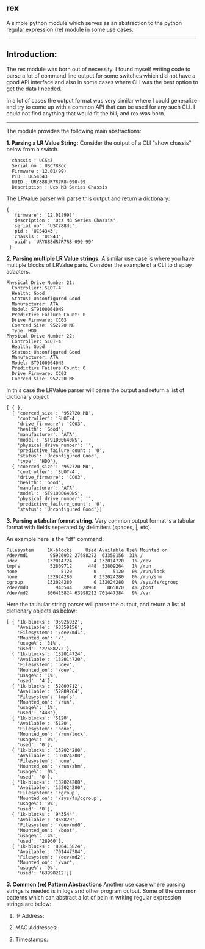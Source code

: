 
rex
----------
A simple python module which serves as an abstraction to the python
regular expression (re) module in some use cases.

------
Introduction:
-------------

The rex module was born out of necessity. I found myself writing code to parse a lot of command line output for some switches which did not have a good API interface and also in some cases where CLI was the best option to get the data I needed.

In a lot of cases the output format was very similar where I could generalize and try to come up with a common API that can be used for any such CLI. I could not find anything that would fit the bill, and rex was born.

------

The module provides the following main abstractions:

**1. Parsing a LR Value String:**
Consider the output of a CLI "show chassis" below from a switch. 
```
  chassis : UCS43
  Serial no : USC788dc
  Firmware : 12.01(99)
  PID : UCS4343
  UUID : URY888dR7R7R8-090-99
  Description : Ucs M3 Series Chassis

```
The LRValue parser will parse this output and return a dictionary:
```
{ 
  'firmware': '12.01(99)', 
  'description': 'Ucs M3 Series Chassis', 
  'serial_no': 'USC788dc',
  'pid': 'UCS4343', 
  'chassis': 'UCS43', 
  'uuid': 'URY888dR7R7R8-090-99'
 }
```

**2. Parsing multiple LR Value strings.**
A similar use case is where you have multiple  blocks of LRValue paris.
Consider the example of a CLI to display adapters.
```
Physical Drive Number 21:                                            
  Controller: SLOT-4                                               
  Health: Good                                                     
  Status: Unconfigured Good                                        
  Manufacturer: ATA                                                
  Model: ST91000640NS                                              
  Predictive Failure Count: 0                                      
  Drive Firmware: CC03                                             
  Coerced Size: 952720 MB                                          
  Type: HDD                                                    
Physical Drive Number 22:                                            
  Controller: SLOT-4                                               
  Health: Good                                                     
  Status: Unconfigured Good                                        
  Manufacturer: ATA                                                
  Model: ST91000640NS                                              
  Predictive Failure Count: 0                                      
  Drive Firmware: CC03                                             
  Coerced Size: 952720 MB                                
```

In this case the LRValue parser will parse the output and
return a list of dictionary object
```
[ { },
  { 'coerced_size': '952720 MB',
    'controller': 'SLOT-4',
    'drive_firmware': 'CC03',
    'health': 'Good',
    'manufacturer': 'ATA',
    'model': 'ST91000640NS',
    'physical_drive_number': '',
    'predictive_failure_count': '0',
    'status': 'Unconfigured Good',
    'type': 'HDD'},
  { 'coerced_size': '952720 MB',
    'controller': 'SLOT-4',
    'drive_firmware': 'CC03',
    'health': 'Good',
    'manufacturer': 'ATA',
    'model': 'ST91000640NS',
    'physical_drive_number': '',
    'predictive_failure_count': '0',
    'status': 'Unconfigured Good'}]
```

**3. Parsing a tabular format string.**
Very common output format is a tabular format with fields seperated by 
delimiters (spaces, |, etc).

An example here is the "df" command:
```
Filesystem     1K-blocks     Used Available Use% Mounted on
/dev/md1        95926932 27688272  63359156  31% /
udev           132014724        4 132014720   1% /dev
tmpfs           52809712      448  52809264   1% /run
none                5120        0      5120   0% /run/lock
none           132024280        0 132024280   0% /run/shm
cgroup         132024280        0 132024280   0% /sys/fs/cgroup
/dev/md0          943544    28960    865820   4% /boot
/dev/md2       806415824 63998212 701447384   9% /var
```

Here the taubular string parser will parse the output, and return a list
of dictionary objects as below:
```
[ { '1k-blocks': '95926932',
    'Available': '63359156',
    'Filesystem': '/dev/md1',
    'Mounted_on': '/',
    'usage%': '31%',
    'used': '27688272'},
  { '1k-blocks': '132014724',
    'Available': '132014720',
    'Filesystem': 'udev',
    'Mounted_on': '/dev',
    'usage%': '1%',
    'used': '4'},
  { '1k-blocks': '52809712',
    'Available': '52809264',
    'Filesystem': 'tmpfs',
    'Mounted_on': '/run',
    'usage%': '1%',
    'used': '448'},
  { '1k-blocks': '5120',
    'Available': '5120',
    'Filesystem': 'none',
    'Mounted_on': '/run/lock',
    'usage%': '0%',
    'used': '0'},
  { '1k-blocks': '132024280',
    'Available': '132024280',
    'Filesystem': 'none',
    'Mounted_on': '/run/shm',
    'usage%': '0%',
    'used': '0'},
  { '1k-blocks': '132024280',
    'Available': '132024280',
    'Filesystem': 'cgroup',
    'Mounted_on': '/sys/fs/cgroup',
    'usage%': '0%',
    'used': '0'},
  { '1k-blocks': '943544',
    'Available': '865820',
    'Filesystem': '/dev/md0',
    'Mounted_on': '/boot',
    'usage%': '4%',
    'used': '28960'},
  { '1k-blocks': '806415824',
    'Available': '701447384',
    'Filesystem': '/dev/md2',
    'Mounted_on': '/var',
    'usage%': '9%',
    'used': '63998212'}]

```

**3. Common (re) Pattern Abstractions**
Another use case where parsing strings is needed is in logs and other program output. 
Some of the common patterns which can abstract a lot of pain in writing regular expression strings
are below:

1. IP Address:

2. MAC Addresses:

3. Timestamps:

